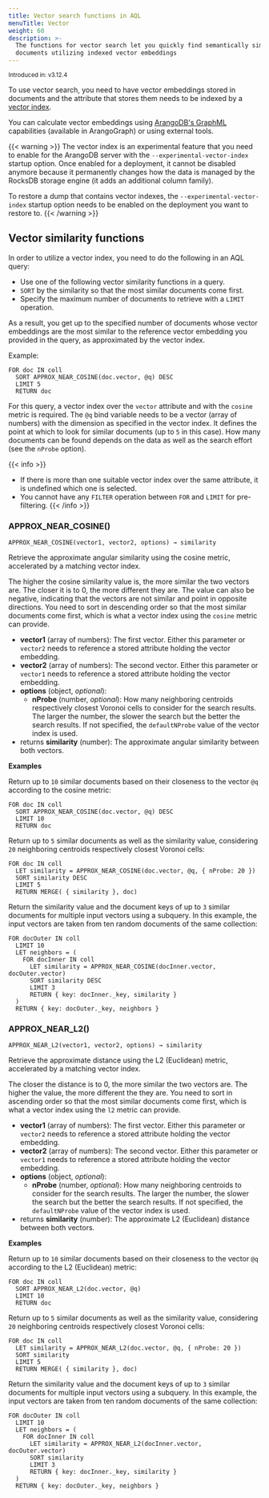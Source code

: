 ```yaml
---
title: Vector search functions in AQL
menuTitle: Vector
weight: 60
description: >-
  The functions for vector search let you quickly find semantically similar
  documents utilizing indexed vector embeddings
---
```

<small>Introduced in: v3.12.4</small>

To use vector search, you need to have vector embeddings stored in documents
and the attribute that stores them needs to be indexed by a
[vector index](../../index-and-search/indexing/working-with-indexes/vector-indexes.md).

You can calculate vector embeddings using [ArangoDB's GraphML](../../../../gen-ai/graphml/_index.md)
capabilities (available in ArangoGraph) or using external tools.

{{< warning >}}
The vector index is an experimental feature that you need to enable for the
ArangoDB server with the `--experimental-vector-index` startup option.
Once enabled for a deployment, it cannot be disabled anymore because it
permanently changes how the data is managed by the RocksDB storage engine
(it adds an additional column family).

To restore a dump that contains vector indexes, the `--experimental-vector-index`
startup option needs to be enabled on the deployment you want to restore to.
{{< /warning >}}

## Vector similarity functions

In order to utilize a vector index, you need to do the following in an AQL query:

- Use one of the following vector similarity functions in a query.
- `SORT` by the similarity so that the most similar documents come first.
- Specify the maximum number of documents to retrieve with a `LIMIT` operation.

As a result, you get up to the specified number of documents whose vector embeddings
are the most similar to the reference vector embedding you provided in the query,
as approximated by the vector index.

Example:

```aql
FOR doc IN coll
  SORT APPROX_NEAR_COSINE(doc.vector, @q) DESC
  LIMIT 5
  RETURN doc
```

For this query, a vector index over the `vector` attribute and with the `cosine`
metric is required. The `@q` bind variable needs to be a vector (array of numbers)
with the dimension as specified in the vector index. It defines the point at
which to look for similar documents (up to `5` in this case). How many documents can
be found depends on the data as well as the search effort (see the `nProbe` option).

{{< info >}}
- If there is more than one suitable vector index over the same attribute, it is
  undefined which one is selected.
- You cannot have any `FILTER` operation between `FOR` and `LIMIT` for
  pre-filtering.
{{< /info >}}

### APPROX_NEAR_COSINE()

`APPROX_NEAR_COSINE(vector1, vector2, options) → similarity`

Retrieve the approximate angular similarity using the cosine metric, accelerated
by a matching vector index.

The higher the cosine similarity value is, the more similar the two vectors
are. The closer it is to 0, the more different they are. The value can also
be negative, indicating that the vectors are not similar and point in opposite
directions. You need to sort in descending order so that the most similar
documents come first, which is what a vector index using the `cosine` metric
can provide.

- **vector1** (array of numbers): The first vector. Either this parameter or
  `vector2` needs to reference a stored attribute holding the vector embedding.
- **vector2** (array of numbers): The second vector. Either this parameter or
  `vector1` needs to reference a stored attribute holding the vector embedding.
- **options** (object, _optional_):
  - **nProbe** (number, _optional_): How many neighboring centroids respectively
    closest Voronoi cells to consider for the search results. The larger the number,
    the slower the search but the better the search results. If not specified, the
    `defaultNProbe` value of the vector index is used.
- returns **similarity** (number): The approximate angular similarity between
  both vectors.

**Examples**

Return up to `10` similar documents based on their closeness to the vector
`@q` according to the cosine metric:

```aql
FOR doc IN coll
  SORT APPROX_NEAR_COSINE(doc.vector, @q) DESC
  LIMIT 10
  RETURN doc
```

Return up to `5` similar documents as well as the similarity value,
considering `20` neighboring centroids respectively closest Voronoi cells:

```aql
FOR doc IN coll
  LET similarity = APPROX_NEAR_COSINE(doc.vector, @q, { nProbe: 20 })
  SORT similarity DESC
  LIMIT 5
  RETURN MERGE( { similarity }, doc)
```

Return the similarity value and the document keys of up to `3` similar documents
for multiple input vectors using a subquery. In this example, the input vectors
are taken from ten random documents of the same collection:

```aql
FOR docOuter IN coll
  LIMIT 10
  LET neighbors = (
    FOR docInner IN coll
      LET similarity = APPROX_NEAR_COSINE(docInner.vector, docOuter.vector)
      SORT similarity DESC
      LIMIT 3
      RETURN { key: docInner._key, similarity }
  )
  RETURN { key: docOuter._key, neighbors }
```

### APPROX_NEAR_L2()

`APPROX_NEAR_L2(vector1, vector2, options) → similarity`

Retrieve the approximate distance using the L2 (Euclidean) metric, accelerated
by a matching vector index.

The closer the distance is to 0, the more similar the two vectors are. The higher
the value, the more different the they are. You need to sort in ascending order
so that the most similar documents come first, which is what a vector index using
the `l2` metric can provide.

- **vector1** (array of numbers): The first vector. Either this parameter or
  `vector2` needs to reference a stored attribute holding the vector embedding.
- **vector2** (array of numbers): The second vector. Either this parameter or
  `vector1` needs to reference a stored attribute holding the vector embedding.
- **options** (object, _optional_):
  - **nProbe** (number, _optional_): How many neighboring centroids to consider
    for the search results. The larger the number, the slower the search but the
    better the search results. If not specified, the `defaultNProbe` value of
    the vector index is used.
- returns **similarity** (number): The approximate L2 (Euclidean) distance between
  both vectors.

**Examples**

Return up to `10` similar documents based on their closeness to the vector
`@q` according to the L2 (Euclidean) metric:

```aql
FOR doc IN coll
  SORT APPROX_NEAR_L2(doc.vector, @q)
  LIMIT 10
  RETURN doc
```

Return up to `5` similar documents as well as the similarity value,
considering `20` neighboring centroids respectively closest Voronoi cells:

```aql
FOR doc IN coll
  LET similarity = APPROX_NEAR_L2(doc.vector, @q, { nProbe: 20 })
  SORT similarity
  LIMIT 5
  RETURN MERGE( { similarity }, doc)
```

Return the similarity value and the document keys of up to `3` similar documents
for multiple input vectors using a subquery. In this example, the input vectors
are taken from ten random documents of the same collection:

```aql
FOR docOuter IN coll
  LIMIT 10
  LET neighbors = (
    FOR docInner IN coll
      LET similarity = APPROX_NEAR_L2(docInner.vector, docOuter.vector)
      SORT similarity
      LIMIT 3
      RETURN { key: docInner._key, similarity }
  )
  RETURN { key: docOuter._key, neighbors }
```
